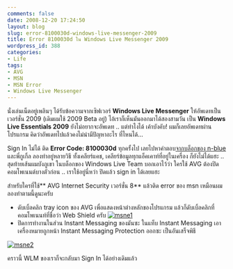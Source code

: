 ```yaml
---
comments: false
date: 2008-12-20 17:24:50
layout: blog
slug: error-8100030d-windows-live-messenger-2009
title: Error 8100030d ใน Windows Live Messenger 2009
wordpress_id: 388
categories:
- Life
tags:
- AVG
- MSN
- MSN Error
- Windows Live Messenger
---
```


นั่งเล่นเน็ตอยู่เพลินๆ ได้รับข้อความจากเซิฟเวอร์ **Windows Live Messenger** ให้อัพเดทเป็นเวอร์ชั่น 2009 (เดิมผมใช้ 2009 Beta อยู่) ไอ้เราก็เห็นมันออกมาได้สองสามวัน เป็น **Windows Live Essentials 2009** ยังไม่อยากจะอัพเดท .. แต่ทำไงได้ เค้าบังคับ! ผมก็เลยอัพเดทผ่านโปรแกรม คิดว่าอัพเดทไปแล้วคงไม่น่ามีปัญหาอะไร ที่ไหนได้…

Sign In ไม่ได้ ติด **Error Code: 8100030d** ทุกครั้งไป เลยไปหาคำตอบ[จากบล็อกของ n-blue](http://n-blue.nblogz.net/windows-live-essentials-2009-final-released/) และพี่กูเกิ้ล ลองทำอยู่หลายวิธี ทั้งเคลียร์แคช, เคลียร์ข้อมูลทุกแอ็คเคาท์ที่อยู่ในเครื่อง ก็ยังไม่ได้แฮะ .. สุดท้ายเส้นผมบังภูเขา ในบล็อกของ Windows Live Team บอกเอาไว้ว่า ใครใช้ AVG ต้องปิดคอมโพเนนต์บางตัวก่อน .. เราใช้อยู่นี่หว่า ปิดแล้ว sign in ได้เลยแฮะ

สำหรับใครที่ใช้** AVG Internet Security เวอร์ชั่น 8** แล้วติด error ของ msn เหมือนผม ลองทำตามนี้ดูนะครับ

* ดับเบิ้ลคลิก tray icon ของ AVG เพื่อแสดงหน้าต่างหลักของโปรแกรม แล้วก็ดับเบิ้ลคลิกที่คอมโพเนนท์ที่ชื่อว่า Web Shield ครับ
[![msne1](http://www.armno.in.th/wp-content/uploads/2008/12/msne1-thumb.png)](http://www.armno.in.th/wp-content/uploads/2008/12/msne1.png)
* ปิดการทำงานในส่วน Instant Messaging ของมันซะ ในแท็บ Instant Messaging เอาเครื่องหมายถูกหน้า Instant Messaging Protection ออกซะ เป็นอันเสร็จพิธี

[![msne2](http://www.armno.in.th/wp-content/uploads/2008/12/msne2-thumb.png)](http://www.armno.in.th/wp-content/uploads/2008/12/msne2.png)

คราวนี้ WLM ของเราก็จะกลับมา Sign In ได้อย่างเดิมแล้ว